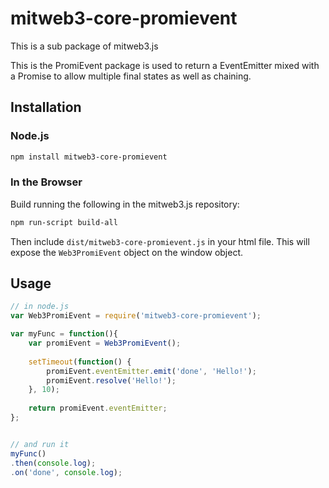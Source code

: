 # mitweb3-core-promievent

This is a sub package of mitweb3.js

This is the PromiEvent package is used to return a EventEmitter mixed with a Promise to allow multiple final states as well as chaining.

## Installation

### Node.js

```bash
npm install mitweb3-core-promievent
```

### In the Browser

Build running the following in the mitweb3.js repository:

```bash
npm run-script build-all
```

Then include `dist/mitweb3-core-promievent.js` in your html file.
This will expose the `Web3PromiEvent` object on the window object.


## Usage

```js
// in node.js
var Web3PromiEvent = require('mitweb3-core-promievent');

var myFunc = function(){
    var promiEvent = Web3PromiEvent();
    
    setTimeout(function() {
        promiEvent.eventEmitter.emit('done', 'Hello!');
        promiEvent.resolve('Hello!');
    }, 10);
    
    return promiEvent.eventEmitter;
};


// and run it
myFunc()
.then(console.log);
.on('done', console.log);
```



